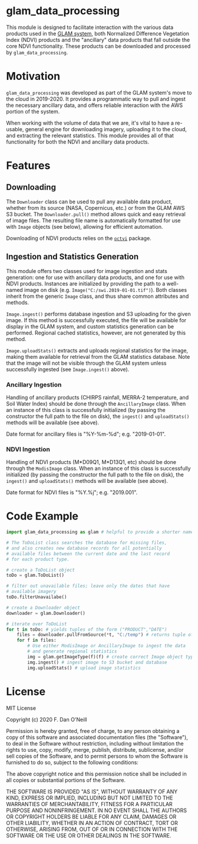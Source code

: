 # glam_data_processing

This module is designed to facilitate interaction with the various data products used in the <a href="http://portal.nasaharvest.org/glam/">GLAM system</a>, both Normalized Difference Vegetation Index (NDVI) products and the "ancillary" data products that fall outside the core NDVI functionality. These products can be downloaded and processed by `glam_data_processing`.

# Motivation

`glam_data_processing` was developed as part of the GLAM system's move to the cloud in 2019-2020. It provides a programmatic way to pull and ingest the necessary ancillary data, and offers reliable interaction with the AWS portion of the system.

When working with the volume of data that we are, it's vital to have a re-usable, general engine for downloading imagery, uploading it to the cloud, and extracting the relevant statistics. This module provides all of that functionality for both the NDVI and ancillary data products.

# Features

## Downloading

The `Downloader` class can be used to pull any available data product, whether from its source (NASA, Copernicus, etc.) or from the GLAM AWS S3 bucket. The `Downloader.pull()` method allows quick and easy retrieval of image files. The resulting file name is automatically formatted for use with `Image` objects (see below), allowing for efficient automation.

Downloading of NDVI products relies on the <code><a href="https://github.com/fdfoneill/octvi">octvi</a></code> package.

## Ingestion and Statistics Generation

This module offers two classes used for image ingestion and stats generation: one for use with ancillary data products, and one for use with NDVI products. Instances are initialized by providing the path to a well-named image on disk (e.g. `Image("C:/swi.2019-01-01.tif")`). Both classes inherit from the generic `Image` class, and thus share common attributes and methods.

`Image.ingest()` performs database ingestion and S3 uploading for the given image. If this method is successfully executed, the file will be available for display in the GLAM system, and custom statistics generation can be performed. Regional cached statistics, however, are not generated by this method.

`Image.uploadStats()` extracts and uploads regional statistics for the image, making them available for retrieval from the GLAM statistics database. Note that the image will not be visible through the GLAM system unless successfully ingested (see `Image.ingest()` above).

### Ancillary Ingestion

Handling of ancillary products (CHIRPS rainfall, MERRA-2 temperature, and Soil Water Index) should be done through the `AncillaryImage` class. When an instance of this class is successfully initialized (by passing the constructor the full path to the file on disk), the `ingest()` and `uploadStats()` methods will be available (see above).

Date format for ancillary files is "%Y-%m-%d"; e.g. "2019-01-01".

### NDVI Ingestion

Handling of NDVI products (M\*D09Q1, M\*D13Q1, etc) should be done through the `ModisImage` class. When an instance of this class is successfully initialized (by passing the constructor the full path to the file on disk), the `ingest()` and `uploadStats()` methods will be available (see above).

Date format for NDVI files is "%Y.%j"; e.g. "2019.001".

# Code Example

```python
import glam_data_processing as glam # helpful to provide a shorter name

# The ToDoList class searches the database for missing files,
# and also creates new database records for all potentially
# available files between the current date and the last record
# for each product type.

# create a ToDoList object
toDo = glam.ToDoList() 

# filter out unavailable files; leave only the dates that have
# available imagery
toDo.filterUnavailabe() 

# create a Downloader object
downloader = glam.Downloader()

# iterate over ToDoList
for t in toDo: # yields tuples of the form ("PRODUCT","DATE")
	files = downloader.pullFromSource(*t, "C:/temp") # returns tuple of filepaths
	for f in files:
		# Use either ModisImage or AncillaryImage to ingest the data
		# and generate regional statistics
		img = glam.getImageType(f)(f) # create correct Image object type
		img.ingest() # ingest image to S3 bucket and database
		img.uploadStats() # upload image statistics
```

# License
MIT License

Copyright (c) 2020 F. Dan O'Neill

Permission is hereby granted, free of charge, to any person obtaining a copy
of this software and associated documentation files (the "Software"), to deal
in the Software without restriction, including without limitation the rights
to use, copy, modify, merge, publish, distribute, sublicense, and/or sell
copies of the Software, and to permit persons to whom the Software is
furnished to do so, subject to the following conditions:

The above copyright notice and this permission notice shall be included in all
copies or substantial portions of the Software.

THE SOFTWARE IS PROVIDED "AS IS", WITHOUT WARRANTY OF ANY KIND, EXPRESS OR
IMPLIED, INCLUDING BUT NOT LIMITED TO THE WARRANTIES OF MERCHANTABILITY,
FITNESS FOR A PARTICULAR PURPOSE AND NONINFRINGEMENT. IN NO EVENT SHALL THE
AUTHORS OR COPYRIGHT HOLDERS BE LIABLE FOR ANY CLAIM, DAMAGES OR OTHER
LIABILITY, WHETHER IN AN ACTION OF CONTRACT, TORT OR OTHERWISE, ARISING FROM,
OUT OF OR IN CONNECTION WITH THE SOFTWARE OR THE USE OR OTHER DEALINGS IN THE
SOFTWARE.
